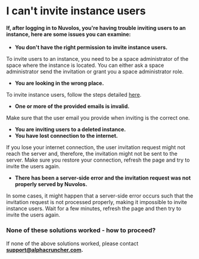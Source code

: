 # I can't invite instance users

#### If, after logging in to Nuvolos, you're having trouble inviting users to an instance, here are some issues you can examine:

* **You don't have the right permission to invite instance users.**

To invite users to an instance, you need to be a space administrator of the space where the instance is located. You can either ask a space administrator send the invitation or grant you a space administrator role.

* **You are looking in the wrong place.**

To invite instance users, follow the steps detailed [here](../../actions/space-management/invite-instance-users.md).

* **One or more of the provided emails is invalid.**

Make sure that the user email you provide when inviting is the correct one.

* **You are inviting users to a deleted instance.** 
* **You have lost connection to the internet.**

If you lose your internet connection, the user invitation request might not reach the server and, therefore,  the invitation might not be sent to the server. Make sure you restore your connection,  refresh the page and try to invite the users again.

* **There has been a server-side error and the invitation request was not properly served by Nuvolos.**

In some cases, it might happen that a server-side error occurs such that the invitation request is not processed properly, making it impossible to invite instance users. Wait for a few minutes, refresh the page and then try to invite the users again.  


### None of these solutions worked - how to proceed?

If none of the above solutions worked, please contact **support@alphacruncher.com.**

